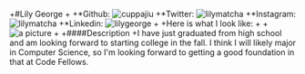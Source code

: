 +#Lily George
+
+*Github: ![cuppajiu](https://github.com/cuppajiu)
+*Twitter: ![lilymatcha](https://twitter.com/lilymatcha)
+*Instagram: ![lilymatcha](http://instagram.com/lilymatcha)
+*Linkedin: ![lilygeorge](https://www.linkedin.com/in/lilygeorge)
+
+Here is what I look like:
+
+![a picture](https://fbcdn-sphotos-b-a.akamaihd.net/hphotos-ak-xpf1/v/t1.0-9/p720x720/10171188_10200714560065949_3670509889298537081_n.jpg?oh=0a1c48d497e1ceed961532689bee1724&oe=543C309B&__gda__=1412754317_2ac305428113e9516ddc81db66bb05f4)
+
+####Description
+I have just graduated from high school and am looking forward to starting college in the fall. I think I will likely major in Computer Science, so I'm looking forward to getting a good foundation in that at Code Fellows.